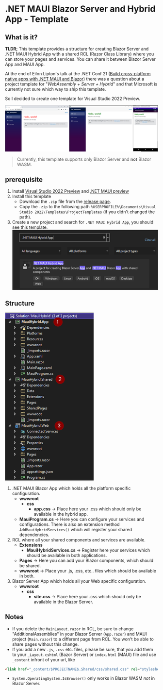 # .NET MAUI Blazor Server and Hybrid App - Template
## What is it?
**TLDR;** This template provides a structure for creating Blazor Server and .NET MAUI Hybrid App with a shared RCL (Razor Class Library) where you can store your pages and services. You can share it between Blazor Server App and MAUI App.

At the end of Eilon Lipton's talk at the .NET Conf 21 ([Build cross-platform native apps with .NET MAUI and Blazor](https://www.youtube.com/watch?v=Dr8L7zXxwLI&t=1534s)) there was a question about a project template for "*WebAssembly + Server + Hybrid*" and that Microsoft is currently not sure which way to ship this template.

So I decided to create one template for Visual Studio 2022 Preview.

![Picture of app running in Web, Windows and Android.](/assets/images/Overview.png)

>Currently, this template supports only Blazor Server and **not** Blazor WASM.

## prerequisite
1. Install [Visual Studio 2022 Preview](https://visualstudio.microsoft.com/vs/preview/) and [.NET MAUI preview](https://docs.microsoft.com/en-us/dotnet/maui/get-started/installation)
2. Install this template
    - Download the `.zip` file from the [release page](https://github.com/Ultrabook5000/.NET-MAUI-BlazorServer-HybridApp-Template/releases/).
    - Copy the `.zip` to the following path `%USERPROFILE%\Documents\Visual Studio 2022\Templates\ProjectTemplates` (if you didn't changed the path).
3. Create a new project and search for `.NET MAUI Hybrid App`, you should see this template.
![New Project](/assets/images/New_Project.png)

## Structure
![Folder structure of this template](/assets/images/Folder_Structure.png)
1. .NET MAUI Blazor App which holds all the platform specific configuration.
    - **wwwroot**
        - **css**
            - **app.css** -> Place here your .css which should only be available in the hybrid app.
    - **MauiProgram.cs** -> Here you can configure your services and configurations. There is also an extension method `AddMauiHybridServices()` which will register your shared dependencies.
2. RCL where all your shared components and services are available.
    - **Extensions**
        - **MauiHybridServices.cs** -> Register here your services which should be available in both applications.
    - **Pages** -> Here you can add your Blazor components, which should be shared.
    - **wwwroot** -> Place your .js, .css, etc.. files which should be available in both. 
3. Blazor Server App which holds all your Web specific configuration.
    - **wwwroot**
        - **css**
            - **site.css** -> Place here your .css which should only be available in the Blazor Server.


## Notes
* If you delete the `MainLayout.razor` in RCL, be sure to change "AdditionalAssemblies" in your Blazor Server (`App.razor`) and MAUI project (`Main.razor`) to a different page from RCL. You won't be able to share pages without this change.
* If you add a new `.js`, `.css` etc. files, please be sure, that you add them to your `_Layout.cshtml` (Bazor Server) or `index.html` (MAUI) file and use `_content` infront of your url, like 
```html
<link href="_content/$PROJECTNAME$.Shared/css/shared.css" rel="stylesheet" />
```
* `System.OperatingSystem.IsBrowser()` only works in Blazor WASM *not* in Blazor Server.
